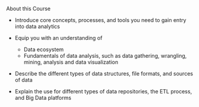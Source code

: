 About this Course

- Introduce core concepts, processes, and tools you need to gain entry into data analytics

- Equip you with an understanding of
  - Data ecosystem
  - Fundamentals of data analysis, such as data gathering, wrangling, mining, analysis and data visualization

- Describe the different types of data structures, file formats, and sources of data

- Explain the use for different types of data repositories, the ETL process, and Big Data platforms
